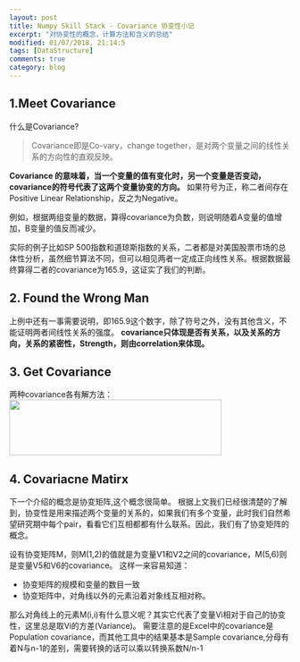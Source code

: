 ```yaml
---
layout: post
title: Numpy Skill Stack - Covariance 协变性小记
excerpt: "对协变性的概念，计算方法和含义的总结"
modified: 01/07/2018, 21:14:5
tags: [DataStructure]
comments: true
category: blog
---
```


## 1.Meet Covariance

什么是Covariance?
> Covariance即是Co-vary，change together，是对两个变量之间的线性关系的方向性的直观反映。

**Covariance 的意味着，当一个变量的值有变化时，另一个变量是否变动，covariance的符号代表了这两个变量协变的方向。**
如果符号为正，称二者间存在Positive Linear Relationship，反之为Negative。

例如，根据两组变量的数据，算得covariance为负数，则说明随着A变量的值增加，B变量的值反而减少。


实际的例子比如SP 500指数和道琼斯指数的关系，二者都是对美国股票市场的总体性分析，虽然细节算法不同，但可以相见两者一定成正向线性关系。根据数据最终算得二者的covariance为165.9，这证实了我们的判断。

## 2. Found the Wrong Man
上例中还有一事需要说明，即165.9这个数字，除了符号之外，没有其他含义，不能证明两者间线性关系的强度。
**covariance只体现是否有关系，以及关系的方向，关系的紧密性，Strength，则由correlation来体现。**

## 3. Get Covariance
两种covariance各有解方法：
<img src="https://MidSummerseveee.github.io/images/formula.png" width="380" height="100" />

## 4. Covariacne Matirx
下一个介绍的概念是协变矩阵,这个概念很简单。
根据上文我们已经很清楚的了解到，协变性是用来描述两个变量的关系的，如果我们有多个变量，此时我们自然希望研究期中每个pair，看看它们互相都都有什么联系。因此，我们有了协变矩阵的概念。

设有协变矩阵M，则M(1,2)的值就是为变量V1和V2之间的covariance，M(5,6)则是变量V5和V6的covariance。
这样一来容易知道：
- 协变矩阵的规模和变量的数目一致
- 协变矩阵中，对角线以外的元素沿着对象线互相对称。

那么对角线上的元素M(i,i)有什么意义呢？其实它代表了变量Vi相对于自己的协变性，这里总是取Vi的方差(Variance)。
需要注意的是Excel中的covariance是Population covariance，而其他工具中的结果基本是Sample covariance,分母有着N与n-1的差别，需要转换的话可以乘以转换系数N/n-1
